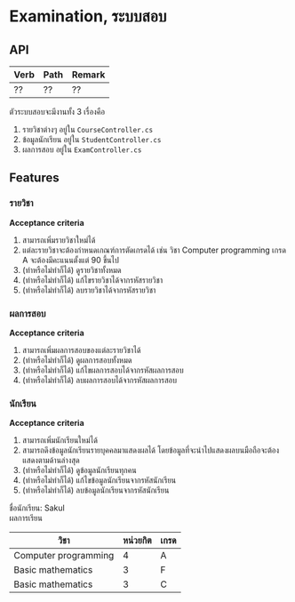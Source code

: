 # Examination, ระบบสอบ

## API
|Verb|Path|Remark|
|--|--|--|
|??|??|??|

ตัวระบบสอบจะมีงานทั้ง 3 เรื่องคือ
1. รายวิชาต่างๆ อยู่ใน `CourseController.cs`
1. ข้อมูลนักเรียน อยู่ใน `StudentController.cs`
1. ผลการสอบ อยู่ใน `ExamController.cs`

## Features
### รายวิชา
**Acceptance criteria**
1. สามารถเพิ่มรายวิชาใหม่ได้
1. แต่ละรายวิชาจะต้องกำหนดเกณฑ์การตัดเกรดได้ เช่น วิชา Computer programming เกรด A จะต้องมีคะแนนตั้งแต่ 90 ขึ้นไป 
1. (ทำหรือไม่ทำก็ได้) ดูรายวิชาทั้งหมด
1. (ทำหรือไม่ทำก็ได้) แก้ไขรายวิชาได้จากรหัสรายวิชา
1. (ทำหรือไม่ทำก็ได้) ลบรายวิชาได้จากรหัสรายวิชา

### ผลการสอบ
**Acceptance criteria**
1. สามารถเพิ่มผลการสอบของแต่ละรายวิชาได้
1. (ทำหรือไม่ทำก็ได้) ดูผลการสอบทั้งหมด
1. (ทำหรือไม่ทำก็ได้) แก้ไขผลการสอบได้จากรหัสผลการสอบ
1. (ทำหรือไม่ทำก็ได้) ลบผลการสอบได้จากรหัสผลการสอบ

### นักเรียน
**Acceptance criteria**
1. สามารถเพิ่มนักเรียนใหม่ได้
1. สามารถดึงข้อมูลนักเรียนรายบุคคลมาแสดงผลได้ โดยข้อมูลที่จะนำไปแสดงผลบนมือถือจะต้องแสดงตามด้านล่างสุด
1. (ทำหรือไม่ทำก็ได้) ดูข้อมูลนักเรียนทุกคน
1. (ทำหรือไม่ทำก็ได้) แก้ไขข้อมูลนักเรียนจากรหัสนักเรียน
1. (ทำหรือไม่ทำก็ได้) ลบข้อมูลนักเรียนจากรหัสนักเรียน

ชื่อนักเรียน: Sakul  
ผลการเรียน

|วิชา|หน่วยกิต|เกรด|
|--|--|--|
|Computer programming|4|A|
|Basic mathematics|3|F|
|Basic mathematics|3|C|
